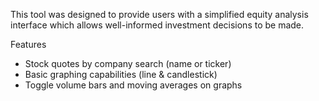 This tool was designed to provide users with a simplified equity analysis interface which allows well-informed investment decisions to be made. 


Features
- Stock quotes by company search (name or ticker)
- Basic graphing capabilities (line & candlestick)
- Toggle volume bars and moving averages on graphs